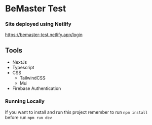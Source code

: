 # BeMaster Test
### Site deployed using Netlify
https://bemaster-test.netlify.app/login

## Tools
- NextJs
- Typescript
- CSS
	- TailwindCSS
	- Mui
- Firebase Authentication

### Running Locally
If you want to install and run this project remember to run 
`npm install` before run `npm run dev`